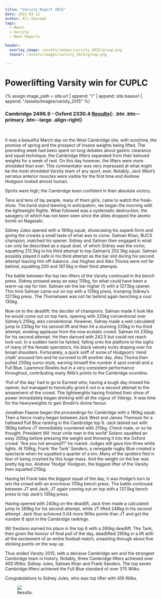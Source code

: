 ```yaml
---
title: "Varsity Report 2015"
date: 2015-03-12
author: Ali Ghareeb
tags:
  - Meets
  - Varsity
  - Meet Reports

header:
  overlay_image: /assets/images/varsity_2015/group.png
  teaser: /assets/images/varsity_2015/group.png

---
```

# Powerlifting Varsity win for CUPLC

{% assign image_path = site.url | append: "/" | append: site.baseurl | append: "/assets/images/varsity_2015" %}

### Cambridge 2496.9 - Oxford 2330.4 [Results]({{image_path}}/results.xlsx){: .btn .btn--primary .btn--large .align-right}


&nbsp;

It was a beautiful March day on the West Cambridge site, with sunshine, the promise of spring and the prospect of insane weights being lifted. The preceding week had been spent on long debates about gastric clearance and squat technique, the Cambridge lifters separated from their beloved weights for a week of rest. On this day however, the lifters were more shredded than ever. This commentator was very impressed at what might be the most shredded Varsity team of any sport, ever. Notably, Jack West’s serratus anterior muscles were visible for the first time and Andrew Hodgson looked almost human.

Spirits were high; the Cambridge team confident in their absolute victory.

Tens and tens of lay people, many of them girls, came to watch the freak-show. The band stand teeming in anticipation, we began the morning with the lightweight flights. What followed was a systematic destruction, the savagery of which has not been seen since the allies dropped the atomic bomb on Nagasaki.

Sidney Jules opened with a 190kg squat, showcasing his superb form and giving the crowds a small taste of what was to come. Salman Khan, BUCS champion, matched his opener. Sidney and Salman then engaged in what can only be described as a squat duel, of which Sidney was the victor, squatting 212.5kg in his third attempt to top Salman’s 202.5kg squat. Salman possibly played it safe in his third attempt as the bar slid during his second attempt leaving him off-balance. Joe Hughes and Alex Thoma were not far behind, squatting 200 and 197.5kg in their third attempts.

The battle between the top two lifters of the Varsity continued in the bench press. Sidney pressed away an easy 115kg, for what could have been a warm-up rep for him. Salman set the bar higher (!) with a 127.5kg opener. This time Salman came out on top with a 135kg press, trumping Sidney’s 127.5kg press. The Thomahawk was not far behind again benching a cool 130kg.

Now on to the deadlift: the decider of champions. Salman made it look like he would come out on top here, opening with 225kg conventional over Sidney’s 215kg, also conventional. However, Sidney made a well calculated jump to 230kg for his second lift and then hit a stunning 235kg in his third attempt, evoking applause from the now ecstatic crowd. Salman hit 235kg for his second attempt. He then danced with 242.5 but could not reach lock-out. In a sudden twist he fainted, falling onto the platform to the sighs of many of the female spectators, his black velvety locks draping over his broad shoulders. Fortunately, a quick sniff of some of Hodgson’s ‘mind chalk’ aroused him and he survived to lift another day. Alex Thoma then pulled 230kg sumo-style, earning himself the number 4 spot overall and a Full Blue. Lawrence Rowles but in a very consistent performance throughout, contributing many Wilk’s points to the Cambridge scoreline.

‘Pull of the day’ had to go to Earnest who, having a tough day missed his opener, but managed to heroically grind it out in a second attempt to the amasement of the crowd.
The lightweights having finished their show of power immediately began drinking with all the vigour of Vikings. It was time for the heavyweights to gain Brodin’s divine favour.

Jonathan Faasse began the proceedings for Cambridge with a 180kg squat. Then a fierce rivalry began between Jack West and James Thomson for a hallowed Full Blue ranking in the Cambridge top 6. Jack lashed out with 190kg before JT immediately countered with 210kg. Check mate, or so he thought. President Wil ‘most virile man in the world’ Solano squatted an easy 205kg before pressing the weight and throwing it into the Oxford crowd: “Are you not amused?!” he roared. Judges still gave him three white lights. At 106kg, Frank ‘the Tank’ Sanders, a renegade rugby Blue created a spectacle when he squatted a quarter of a ton. Many of the spotters fled in fear of being crushed by this huge mass. And the weight on the bar was pretty big too. Andrew ‘Hodge’ Hodgson, the biggest lifter of the Varsity then squatted 215kg.

Having let Frank take the biggest squat of the day, it was Hodge’s turn to win the crowd with an enormous 170kg bench press. The battle continued between JT and Jack, JT again coming out on top with a 137.5kg bench press to top Jack’s 135kg press.

Having opened with 240kg on the deadlift, Jack then made a calculated jump to 269kg for his second attempt, while JT lifted 248kg in his second attempt. Jack thus achieved 0.04 more Wilks points than JT and got the number 6 spot in the Cambridge rankings.

Wil Swolano earned his place in the top 6 with a 260kg deadlift. The Tank, then given the honour of final pull of the day, deadlifted 290kg in a lift with all the excitement of an entire football match, smashing through about five sticking points on the way up.

Thus ended Varsity 2015; with a decisive Cambridge win and the strongest Cambridge team in history. Notably, three Cambridge lifters achieved over 400 Wilks: Sidney Jules, Salman Khan and Frank Sanders. The top seven Cambridge lifters achieved the Full Blue standard of over 375 Wilks.

Congratulations to Sidney Jules, who was top lifter with 419 Wilks.

<figure>
  <img src="{{ image_path }}/results.png">
  <figcaption>Results.</figcaption>
</figure>
